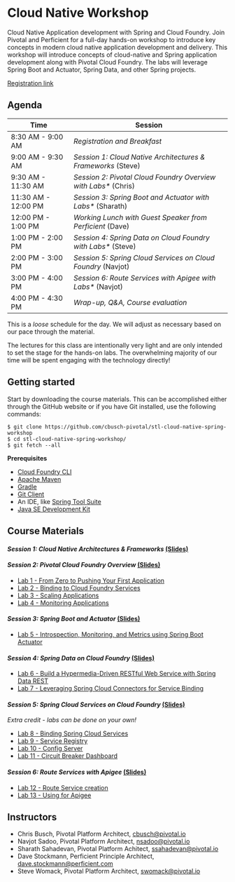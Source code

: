 # Cloud Native Workshop
Cloud Native Application development with Spring and Cloud Foundry. Join Pivotal and Perficient for a full-day hands-on workshop to introduce key concepts in modern cloud native application development and delivery. This workshop will introduce concepts of cloud-native and Spring application development along with Pivotal Cloud Foundry.  The labs will leverage Spring Boot and Actuator, Spring Data, and other Spring projects. 

[Registration link](https://pivotal.io/event/cloud-native-workshop/stl)

## Agenda

Time | Session
---- | -------
8:30 AM - 9:00 AM | _Registration and Breakfast_
9:00 AM - 9:30 AM | _Session 1: Cloud Native Architectures & Frameworks_ (Steve)
9:30 AM - 11:30 AM | _Session 2: Pivotal Cloud Foundry Overview with Labs*_ (Chris)
11:30 AM - 12:00 PM | _Session 3: Spring Boot and Actuator with Labs*_ (Sharath)
12:00 PM - 1:00 PM | _Working Lunch with Guest Speaker from Perficient_ (Dave)
1:00 PM - 2:00 PM | _Session 4: Spring Data on Cloud Foundry with Labs*_ (Steve)
2:00 PM - 3:00 PM | _Session 5: Spring Cloud Services on Cloud Foundry_ (Navjot)
3:00 PM - 4:00 PM | _Session 6: Route Services with Apigee with Labs*_ (Navjot)
4:00 PM - 4:30 PM | _Wrap-up, Q&A, Course evaluation_

This is a _loose_ schedule for the day. We will adjust as necessary based on our pace through the material.

The lectures for this class are intentionally very light and are only intended to set the stage for the hands-on labs.
The overwhelming majority of our time will be spent engaging with the technology directly!

## Getting started

Start by downloading the course materials.  This can be accomplished either through the GitHub website or if you have Git installed, use the following commands:

```
$ git clone https://github.com/cbusch-pivotal/stl-cloud-native-spring-workshop
$ cd stl-cloud-native-spring-workshop/
$ git fetch --all
```

**Prerequisites**
- [Cloud Foundry CLI](https://goo.gl/M0pH4i)
- [Apache Maven](http://info.pivotal.io/HI002010A6ZlRJR1NeU00eC)
- [Gradle](https://services.gradle.org/distributions/gradle-3.1-all.zip)
- [Git Client](https://git-scm.com/downloads)
- An IDE, like [Spring Tool Suite](https://spring.io/tools/sts/all)
- [Java SE Development Kit](http://info.pivotal.io/n0I60i3021AN0JU0le10CRR)

## Course Materials

#### _Session 1: Cloud Native Architectures & Frameworks_ [(Slides)](session_01/Session_01-Cloud_Native_Architectures_and_Frameworks.pptx)

#### _Session 2: Pivotal Cloud Foundry Overview_ [(Slides)](session_02/Session_02-Pivotal_Cloud_Foundry-The_Cloud_Native_Platform.pptx)
  - [Lab 1 - From Zero to Pushing Your First Application](session_02/lab_01/lab_01.adoc)
  - [Lab 2 - Binding to Cloud Foundry Services](session_02/lab_02/lab_02.adoc)
  - [Lab 3 - Scaling Applications](session_02/lab_03/lab_03.adoc)
  - [Lab 4 - Monitoring Applications](session_02/lab_04/lab_04.adoc)

#### _Session 3: Spring Boot and Actuator_ [(Slides)](session_03/Session_03-Spring_Boot_and_Actuator.pptx)
  - [Lab 5 - Introspection, Monitoring, and Metrics using Spring Boot Actuator](session_03/lab_05/lab_05.adoc)

#### _Session 4: Spring Data on Cloud Foundry_ [(Slides)](session_04/Session_04-Spring_Data.pptx)
  - [Lab 6 - Build a Hypermedia-Driven RESTful Web Service with Spring Data REST](session_04/lab_06/lab_06.adoc)
  - [Lab 7 - Leveraging Spring Cloud Connectors for Service Binding](session_04/lab_07/lab_07.adoc)

#### _Session 5: Spring Cloud Services on Cloud Foundry_ [(Slides)](session_05/Session_05-Spring-Cloud-Services.pptx)
_Extra credit - labs can be done on your own!_
  - [Lab 8 - Binding Spring Cloud Services](session_05/lab_08/lab_08.adoc)
  - [Lab 9 - Service Registry](session_05/lab_09/lab_09.adoc)
  - [Lab 10 - Config Server](session_05/lab_10/lab_10.adoc)
  - [Lab 11 - Circuit Breaker Dashboard](session_05/lab_11/lab_11.adoc)

#### _Session 6: Route Services with Apigee_ [(Slides)](session_06/Session_06-Route_Services.pptx)
  - [Lab 12 - Route Service creation](session_06/lab_12/lab_12.adoc)
  - [Lab 13 - Using for Apigee](session_06/lab_13/lab_13.adoc)

## Instructors
- Chris Busch, Pivotal Platform Architect, cbusch@pivotal.io
- Navjot Sadoo, Pivotal Platform Architect, nsadoo@pivotal.io
- Sharath Sahadevan, Pivotal Platform Achitect, ssahadevan@pivotal.io
- Dave Stockmann, Perficient Principle Architect, dave.stockmann@perficient.com
- Steve Womack, Pivotal Platform Architect, swomack@pivotal.io

